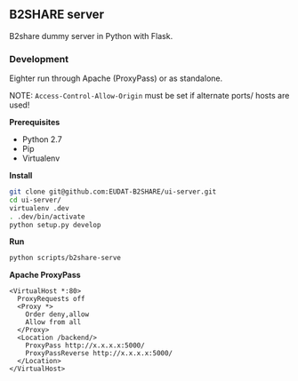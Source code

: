 
## B2SHARE server

B2share dummy server in Python with Flask.

### Development

Eighter run through Apache (ProxyPass) or as standalone.

NOTE: `Access-Control-Allow-Origin` must be set if alternate ports/ hosts are used!

**Prerequisites**

* Python 2.7
* Pip
* Virtualenv

**Install**

```bash
git clone git@github.com:EUDAT-B2SHARE/ui-server.git
cd ui-server/
virtualenv .dev
. .dev/bin/activate
python setup.py develop
```

**Run**

```bash
python scripts/b2share-serve
```

**Apache ProxyPass**

```
<VirtualHost *:80>
  ProxyRequests off
  <Proxy *>
    Order deny,allow
    Allow from all
  </Proxy>
  <Location /backend/>
    ProxyPass http://x.x.x.x:5000/
    ProxyPassReverse http://x.x.x.x:5000/
  </Location>
</VirtualHost>
```

